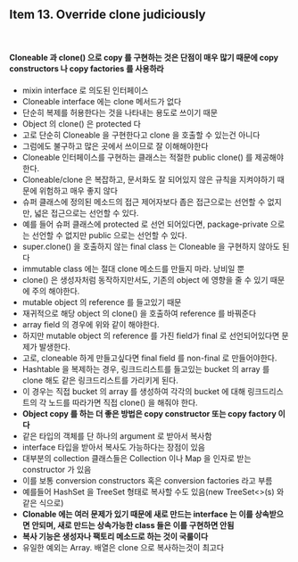 ## Item 13. Override clone judiciously
<br/>

#### Cloneable 과 clone() 으로 copy 를 구현하는 것은 단점이 매우 많기 때문에 copy constructors 나 copy factories 를 사용하라

* mixin interface 로 의도된 인터페이스
* Cloneable interface 에는 clone 메서드가 없다
* 단순히 복제를 허용한다는 것을 나타내는 용도로 쓰이기 때문
* Object 의 clone() 은 protected 다
* 고로 단순히 Cloneable 을 구현한다고 clone 을 호출할 수 있는건 아니다
* 그럼에도 불구하고 많은 곳에서 쓰이므로 잘 이해해야한다
* Cloneable 인터페이스를 구현하는 클래스는 적절한 public clone() 를 제공해야한다. 
* Cloneable/clone 은 복잡하고, 문서화도 잘 되어있지 않은 규칙을 지켜야하기 때문에 위험하고 매우 좋지 않다
* 슈퍼 클래스에 정의된 메소드의 접근 제어자보다 좁은 접근으로는 선언할 수 없지만, 넓은 접근으로는 선언할 수 있다.
* 예를 들어 슈퍼 클래스에 protected 로 선언 되어있다면, package-private 으로는 선언할 수 없지만 public 으로는 선언할 수 있다.
* super.clone() 을 호출하지 않는 final class 는 Cloneable 을 구현하지 않아도 된다
* immutable class 에는 절대 clone 메소드를 만들지 마라. 낭비일 뿐
* clone() 은 생성자처럼 동작하지만서도, 기존의 object 에 영향을 줄 수 있기 때문에 주의 해야한다.
* mutable object 의 reference 를 들고있기 때문
* 재귀적으로 해당 object 의 clone() 을 호출하여 reference 를 바꿔준다
* array field 의 경우에 위와 같이 해야한다.
* 하지만 mutable object 의 reference 를 가진 field가 final 로 선언되어있다면 문제가 발생한다.
* 고로, cloneable 하게 만들고싶다면 final field 를 non-final 로 만들어야한다.
* Hashtable 을 복제하는 경우, 링크드리스트를 들고있는 bucket 의 array 를 clone 해도 같은 링크드리스트를 가리키게 된다.
* 이 경우는 직접 bucket 의 array 를 생성하여 각각의 bucket 에 대해 링크드리스트의 각 노드를 따라가면 직접 clone() 을 해줘야 한다.
* **Object copy 를 하는 더 좋은 방법은 copy constructor 또는 copy factory 이다**
* 같은 타입의 객체를 단 하나의 argument 로 받아서 복사함
* interface 타입을 받아서 복사도 가능하다는 장점이 있음 
* 대부분의 collection 클래스들은 Collection 이나 Map 을 인자로 받는 constructor 가 있음
* 이를 보통 conversion constructors 혹은 conversion factories 라고 부름
* 예를들어 HashSet 을 TreeSet 형태로 복사할 수도 있음(new TreeSet<>(s) 와같은 식으로)
* **Clonable 에는 여러 문제가 있기 때문에 새로 만드는 interface 는 이를 상속받으면 안되며, 새로 만드는 상속가능한 class 들은 이를 구현하면 안됨**
* **복사 기능은 생성자나 팩토리 메소드로 하는 것이 국룰이다**
* 유일한 예외는 Array. 배열은 clone 으로 복사하는것이 최고다
